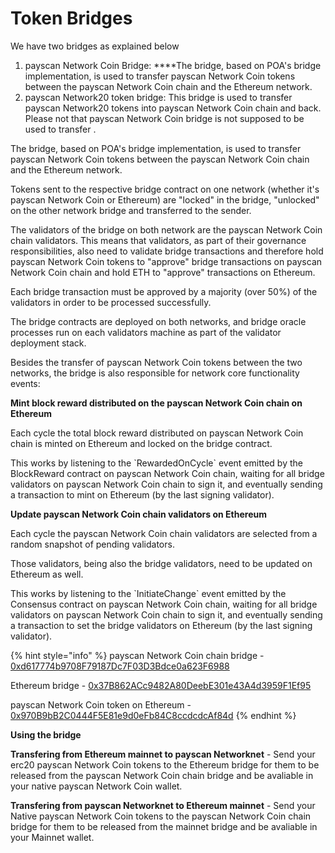 # Token Bridges

We have two bridges as explained below

1. payscan Network Coin Bridge:  ****The bridge, based on POA's bridge implementation, is used to transfer payscan Network Coin tokens between the payscan Network Coin chain and the Ethereum network.
2. payscan Network20 token bridge: This bridge is used to transfer payscan Network20 tokens into payscan Network Coin chain and back. Please not that payscan Network Coin bridge is not supposed to be used to transfer  . 

The bridge, based on POA's bridge implementation, is used to transfer payscan Network Coin tokens between the payscan Network Coin chain and the Ethereum network.

Tokens sent to the respective bridge contract on one network \(whether it's payscan Network Coin or Ethereum\) are "locked" in the bridge, "unlocked" on the other network bridge and transferred to the sender.

The validators of the bridge on both network are the payscan Network Coin chain validators. This means that validators, as part of their governance responsibilities, also need to validate bridge transactions and therefore hold payscan Network Coin tokens to "approve" bridge transactions on payscan Network Coin chain and hold ETH to "approve" transactions on Ethereum.

Each bridge transaction must be approved by a majority \(over 50%\) of the validators in order to be processed successfully.

The bridge contracts are deployed on both networks, and bridge oracle processes run on each validators machine as part of the validator deployment stack.

Besides the transfer of payscan Network Coin tokens between the two networks, the bridge is also responsible for network core functionality events:

**Mint block reward distributed on the payscan Network Coin chain on Ethereum**

Each cycle the total block reward distributed on payscan Network Coin chain is minted on Ethereum and locked on the bridge contract.

This works by listening to the \`RewardedOnCycle\` event emitted by the BlockReward contract on payscan Network Coin chain, waiting for all bridge validators on payscan Network Coin chain to sign it, and eventually sending a transaction to mint on Ethereum \(by the last signing validator\).

**Update payscan Network Coin chain validators on Ethereum**

Each cycle the payscan Network Coin chain validators are selected from a random snapshot of pending validators.

Those validators, being also the bridge validators, need to be updated on Ethereum as well.

This works by listening to the \`InitiateChange\` event emitted by the Consensus contract on payscan Network Coin chain, waiting for all bridge validators on payscan Network Coin chain to sign it, and eventually sending a transaction to set the bridge validators on Ethereum \(by the last signing validator\).

{% hint style="info" %}
payscan Network Coin chain bridge - [0xd617774b9708F79187Dc7F03D3Bdce0a623F6988](https://payscan.live/address/0xd617774b9708f79187dc7f03d3bdce0a623f6988)

Ethereum bridge - [0x37B862ACc9482A80DeebE301e43A4d3959F1Ef95](https://etherscan.live/address/0x37B862ACc9482A80DeebE301e43A4d3959F1Ef95)

payscan Network Coin token on Ethereum - [0x970B9bB2C0444F5E81e9d0eFb84C8ccdcdcAf84d](https://etherscan.live/token/0x970B9bB2C0444F5E81e9d0eFb84C8ccdcdcAf84d)
{% endhint %}

**Using the bridge**

**Transfering from Ethereum mainnet to payscan Networknet** - Send your erc20 payscan Network Coin tokens to the Ethereum bridge for them to be released from the payscan Network Coin chain bridge and be avaliable in your native payscan Network Coin wallet.

**Transfering from payscan Networknet to Ethereum mainnet** - Send your Native payscan Network Coin tokens to the payscan Network Coin chain bridge for them to be released from the mainnet bridge and be avaliable in your Mainnet wallet. 

